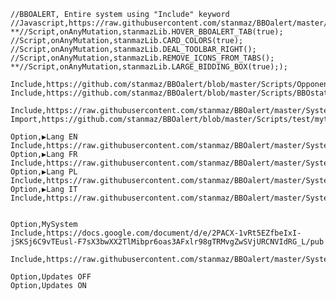     //BBOALERT, Entire system using "Include" keyword
    //Javascript,https://raw.githubusercontent.com/stanmaz/BBOalert/master/Scripts/stanmazLib.js
    **//Script,onAnyMutation,stanmazLib.HOVER_BBOALERT_TAB(true);
    //Script,onAnyMutation,stanmazLib.CARD_COLORS(true);
    //Script,onAnyMutation,stanmazLib.DEAL_TOOLBAR_RIGHT();
    //Script,onAnyMutation,stanmazLib.REMOVE_ICONS_FROM_TABS();
    **//Script,onAnyMutation,stanmazLib.LARGE_BIDDING_BOX(true););
    
    Include,https://github.com/stanmaz/BBOalert/blob/master/Scripts/OpponentsTableChat.txt
    Include,https://github.com/stanmaz/BBOalert/blob/master/Scripts/BBOstat.txt

    Include,https://raw.githubusercontent.com/stanmaz/BBOalert/master/Systems/stanmaz/my_scripts.md
    Import,https://github.com/stanmaz/BBOalert/blob/master/Scripts/test/myturn.txt

    Option,▶Lang EN
    Include,https://raw.githubusercontent.com/stanmaz/BBOalert/master/Systems/stanmaz/lang_en.md
    Option,▶Lang FR
    Include,https://raw.githubusercontent.com/stanmaz/BBOalert/master/Systems/stanmaz/lang_fr.md
    Option,▶Lang PL
    Include,https://raw.githubusercontent.com/stanmaz/BBOalert/master/Systems/stanmaz/lang_pl.md
    Option,▶Lang IT
    Include,https://raw.githubusercontent.com/stanmaz/BBOalert/master/Systems/stanmaz/lang_it.md


    Option,MySystem
    Include,https://docs.google.com/document/d/e/2PACX-1vRt5EZfbeIxI-jSKSj6C9vTEusl-F7sX3bwXX2TlMibpr6oas3AFxlr98gTRMvgZwSVjURCNVIdRG_L/pub

    Include,https://raw.githubusercontent.com/stanmaz/BBOalert/master/Systems/stanmaz/against_overcalls.md

    Option,Updates OFF
    Option,Updates ON
    
